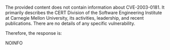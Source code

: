 The provided content does not contain information about CVE-2003-0181. It primarily describes the CERT Division of the Software Engineering Institute at Carnegie Mellon University, its activities, leadership, and recent publications. There are no details of any specific vulnerability.

Therefore, the response is:

NOINFO